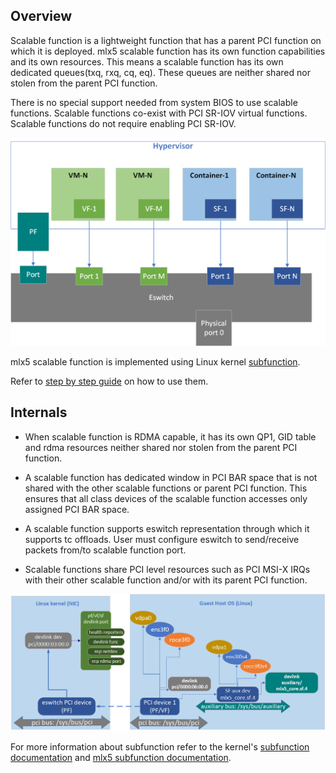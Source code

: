 Overview
---------

Scalable function is a lightweight function that has a parent PCI function on
which it is deployed. mlx5 scalable function has its own function capabilities
and its own resources. This means a scalable function has its own dedicated
queues(txq, rxq, cq, eq). These queues are neither shared nor stolen from
the parent PCI function.

There is no special support needed from system BIOS to use scalable functions.
Scalable functions co-exist with PCI SR-IOV virtual functions.
Scalable functions do not require enabling PCI SR-IOV.

![figure 1](pictures/sf-vf-co-exist.png)

mlx5 scalable function is implemented using Linux kernel [subfunction][1].

Refer to [step by step guide][3] on how to use them.

Internals
---------
* When scalable function is RDMA capable, it has its own QP1, GID table and rdma
resources neither shared nor stolen from the parent PCI function.

* A scalable function has dedicated window in PCI BAR space that is not shared
with the other scalable functions or parent PCI function. This ensures that all
class devices of the scalable function accesses only assigned PCI BAR space.

* A scalable function supports eswitch representation through which it supports tc
offloads. User must configure eswitch to send/receive packets from/to
scalable function port.

* Scalable functions share PCI level resources such as PCI MSI-X IRQs with
their other scalable function and/or with its parent PCI function.

![figure 2](pictures/system-image.png)

For more information about subfunction refer to the kernel's [subfunction documentation][1]
and [mlx5 subfunction documentation][2].

[1]: https://git.kernel.org/pub/scm/linux/kernel/git/torvalds/linux.git/tree/Documentation/networking/devlink/devlink-port.rst?h=v5.12-rc3#n125
[2]: https://git.kernel.org/pub/scm/linux/kernel/git/torvalds/linux.git/tree/Documentation/networking/device_drivers/ethernet/mellanox/mlx5.rst?h=v5.12-rc3#n186
[3]: https://github.com/Mellanox/scalablefunctions/wiki/Step-by-step-guide